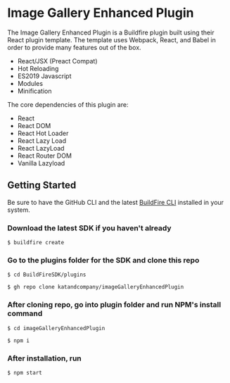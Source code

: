 #  Image Gallery Enhanced Plugin
The Image Gallery Enhanced Plugin is a Buildfire plugin built using their React plugin template. The template uses Webpack, React, and Babel in order to provide many features out of the box.

- React/JSX (Preact Compat)
- Hot Reloading
- ES2019 Javascript
- Modules
- Minification

The core dependencies of this plugin are:
- React
- React DOM
- React Hot Loader
- React Lazy Load
- React LazyLoad
- React Router DOM
- Vanilla Lazyload

## Getting Started
Be sure to have the GitHub CLI and the latest [BuildFire CLI](https://github.com/BuildFire/sdk-cli) installed in your system.

### Download the latest SDK if you haven't already
`$ buildfire create`

### Go to the plugins folder for the SDK and clone this repo
`$ cd BuildFireSDK/plugins`

`$ gh repo clone katandcompany/imageGalleryEnhancedPlugin`
### After cloning repo, go into plugin folder and run NPM's install command
`$ cd imageGalleryEnhancedPlugin`

`$ npm i`
### After installation, run
`$ npm start`


